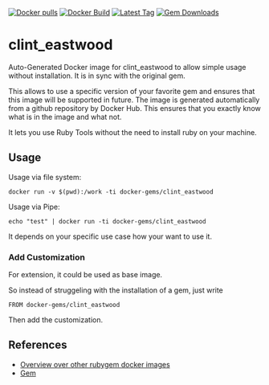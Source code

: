 [![Docker pulls](https://img.shields.io/docker/pulls/rubygem/clint_eastwood.svg)](https://hub.docker.com/r/rubygem/clint_eastwood/)
[![Docker Build](https://img.shields.io/docker/automated/rubygem/clint_eastwood.svg)](https://hub.docker.com/r/rubygem/clint_eastwood/)
[![Latest Tag](https://img.shields.io/github/tag/docker-rubygem/clint_eastwood.svg)](https://hub.docker.com/r/rubygem/clint_eastwood/)
[![Gem Downloads](https://img.shields.io/gem/dt/clint_eastwood.svg)](https://rubygems.org/gems/clint_eastwood/)
# clint_eastwood

Auto-Generated Docker image for clint_eastwood to allow simple usage without installation.
It is in sync with the original gem.

This allows to use a specific version of your favorite gem and ensures that this image will be supported in future.
The image is generated automatically from a github repository by Docker Hub.
This ensures that you exactly know what is in the image and what not.

It lets you use Ruby Tools without the need to install ruby on your machine.

## Usage

Usage via file system:

`docker run -v $(pwd):/work -ti docker-gems/clint_eastwood`

Usage via Pipe:

`echo "test" | docker run -ti docker-gems/clint_eastwood`

It depends on your specific use case how your want to use it.

### Add Customization

For extension, it could be used as base image.

So instead of struggeling with the installation of a gem, just write

`FROM docker-gems/clint_eastwood`

Then add the customization.

## References

 - [Overview over other rubygem docker images](https://github.com/thinkbot/docker-rubygem)
 - [Gem](https://rubygems.org/gems/clint_eastwood/)
